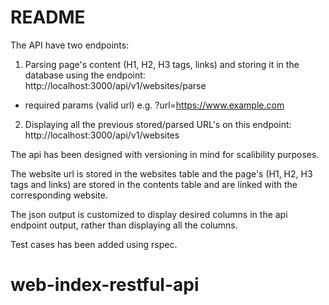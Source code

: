 # README

The API have two endpoints:

1. Parsing page's content (H1, H2, H3 tags, links) and storing it in the database using the endpoint: http://localhost:3000/api/v1/websites/parse
  - required params (valid url) e.g. ?url=https://www.example.com

2. Displaying all the previous stored/parsed URL's on this endpoint: http://localhost:3000/api/v1/websites

The api has been designed with versioning in mind for scalibility purposes.

The website url is stored in the websites table and the page's (H1, H2, H3 tags and links) are stored in the contents table and are linked with the corresponding website.

The json output is customized to display desired columns in the api endpoint output, rather than displaying all the columns.

Test cases has been added using rspec.

# web-index-restful-api
